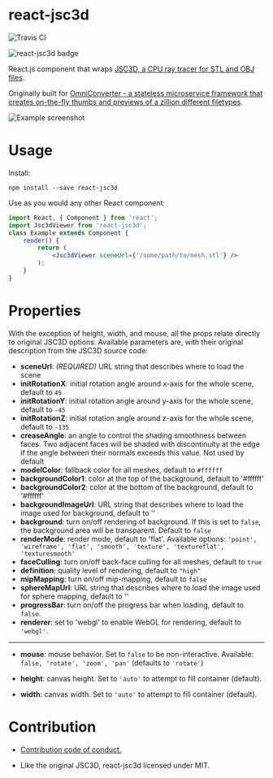 # react-jsc3d

![Travis CI](https://travis-ci.org/michaelpb/react-jsc3d.svg?branch=master)

![react-jsc3d badge](https://badge.fury.io/js/react-jsc3d.png)

React.js component that wraps [JSC3D, a CPU ray tracer for STL and OBJ
files](https://github.com/xxv/jsc3d/tree/master/jsc3d).

Originally built for [OmniConverter - a stateless microservice framework that
creates on-the-fly thumbs and previews of a zillion different
filetypes](http://omnic.michaelb.org/).

![Example screenshot](https://github.com/michaelpb/react-jsc3d/raw/master/public/test-media/example_screenshot.jpg)

# Usage

Install:

```
npm install --save react-jsc3d
```

Use as you would any other React component:

```jsx
import React, { Component } from 'react';
import Jsc3dViewer from 'react-jsc3d';
class Example extends Component {
    render() {
        return (
            <Jsc3dViewer sceneUrl={'/some/path/to/mesh.stl'} />
        );
    }
}
```

# Properties

With the exception of height, width, and mouse, all the props relate directly
to original JSC3D options. Available parameters are, with their original
description from the JSC3D source code:

* **sceneUrl**: *(REQUIRED)* URL string that describes where to load the scene
* **initRotationX**: initial rotation angle around x-axis for the whole scene,
  default to `45`
* **initRotationY**: initial rotation angle around y-axis for the whole scene,
  default to `-45`
* **initRotationZ**: initial rotation angle around z-axis for the whole scene,
  default to `-135`
* **creaseAngle**: an angle to control the shading smoothness between faces.
  Two adjacent faces will be shaded with discontinuity at the edge if the angle
  between their normals exceeds this value. Not used by default
* **modelColor**: fallback color for all meshes, default to `#ffffff`
* **backgroundColor1**: color at the top of the background, default to
  '#ffffff'
* **backgroundColor2**: color at the bottom of the background, default to
  '#ffffff'
* **backgroundImageUrl**: URL string that describes where to load the image
  used for background, default to ''
* **background**: turn on/off rendering of background. If this is
  set to `false`, the background area will be transparent. Default to `false`
* **renderMode**: render mode, default to 'flat'. Available options: `'point',
  'wireframe', 'flat', 'smooth', 'texture', 'textureflat', 'texturesmooth'`
* **faceCulling**: turn on/off back-face culling for all meshes, default to
  `true`
* **definition**: quality level of rendering, default to `"high"`
* **mipMapping**: turn on/off mip-mapping, default to `false`
* **sphereMapUrl**: URL string that describes where to load the image used for
  sphere mapping, default to ''
* **progressBar**: turn on/off the progress bar when loading, default to
  `false`.
* **renderer**: set to 'webgl' to enable WebGL for rendering, default to `'webgl'`.

---

* **mouse**: mouse behavior. Set to `false` to be non-interactive.  Available:
  `false, 'rotate', 'zoom', 'pan'`  (defaults to `'rotate'`)

* **height**: canvas height. Set to `'auto'` to attempt to fill container
  (default).

* **width**: canvas width. Set to `'auto'` to attempt to fill container
  (default).

# Contribution

* [Contribution code of conduct.](CONDUCT.md)

* Like the original JSC3D, react-jsc3d licensed under MIT.
